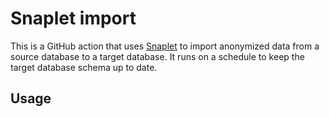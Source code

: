 #  Snaplet import

This is a GitHub action that uses [Snaplet](snaplet.dev) to import anonymized data from a source database to a target database. It runs on a schedule to keep the target database schema up to date.

## Usage


